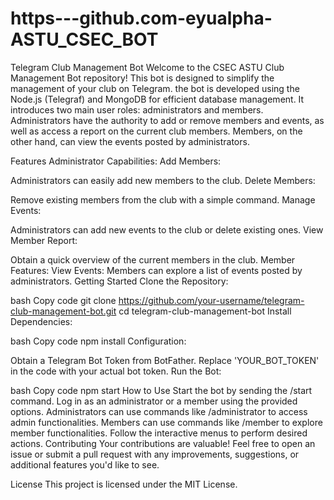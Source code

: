 # https---github.com-eyualpha-ASTU_CSEC_BOT
Telegram Club Management Bot
Welcome to the CSEC ASTU Club Management Bot repository! This bot is designed to simplify the management of your club on Telegram. the bot is developed using the Node.js (Telegraf) and MongoDB for efficient database management. It introduces two main user roles: administrators and members. Administrators have the authority to add or remove members and events, as well as access a report on the current club members. Members, on the other hand, can view the events posted by administrators.

Features
Administrator Capabilities:
Add Members:

Administrators can easily add new members to the club.
Delete Members:

Remove existing members from the club with a simple command.
Manage Events:

Administrators can add new events to the club or delete existing ones.
View Member Report:

Obtain a quick overview of the current members in the club.
Member Features:
View Events:
Members can explore a list of events posted by administrators.
Getting Started
Clone the Repository:

bash
Copy code
git clone https://github.com/your-username/telegram-club-management-bot.git
cd telegram-club-management-bot
Install Dependencies:

bash
Copy code
npm install
Configuration:

Obtain a Telegram Bot Token from BotFather.
Replace 'YOUR_BOT_TOKEN' in the code with your actual bot token.
Run the Bot:

bash
Copy code
npm start
How to Use
Start the bot by sending the /start command.
Log in as an administrator or a member using the provided options.
Administrators can use commands like /administrator to access admin functionalities.
Members can use commands like /member to explore member functionalities.
Follow the interactive menus to perform desired actions.
Contributing
Your contributions are valuable! Feel free to open an issue or submit a pull request with any improvements, suggestions, or additional features you'd like to see.

License
This project is licensed under the MIT License.
